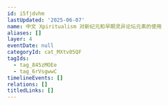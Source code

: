 ```yaml
---
id: i5fjdvhm
lastUpdated: '2025-06-07'
name: 中文 Xpiritualism 对新纪元和早期灵异论坛元素的使用
aliases: []
layer: 4
eventDate: null
categoryId: cat_MXtv05QF
tagIds:
  - tag_845zMOEe
  - tag_6rVsgwwC
timelineEvents: []
relations: []
titledLinks: []
---
```



